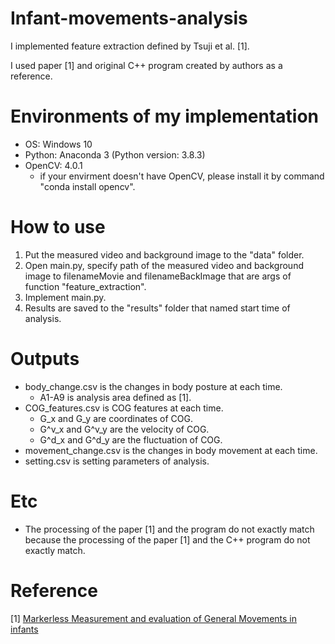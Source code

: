 # Infant-movements-analysis
I implemented feature extraction defined by Tsuji et al. [1].

I used paper [1] and original C++ program created by authors as a reference.

# Environments of my implementation
- OS: Windows 10
- Python: Anaconda 3 (Python version: 3.8.3)
- OpenCV: 4.0.1
  - if your envirment doesn't have OpenCV, please install it by command "conda install opencv".

# How to use
1. Put the measured video and background image to the "data" folder.
2. Open main.py, specify path of the measured video and background image to filenameMovie and filenameBackImage that are args of function "feature_extraction".
3. Implement main.py.
4. Results are saved to the "results" folder that named start time of analysis.

# Outputs
- body_change.csv is the changes in body posture at each time.
  - A1-A9 is analysis area defined as [1].
- COG_features.csv is COG features at each time.
  - G_x and G_y are coordinates of COG.
  - G^v_x and G^v_y are the velocity of COG.
  - G^d_x and G^d_y are the fluctuation of COG.
- movement_change.csv is the changes in body movement at each time.
- setting.csv is setting parameters of analysis.

# Etc
- The processing of the paper [1] and the program do not exactly match because the processing of the paper [1] and the C++ program do not exactly match.

# Reference
[1] [Markerless Measurement and evaluation of General Movements in infants](https://doi.org/10.1038/s41598-020-57580-z)
